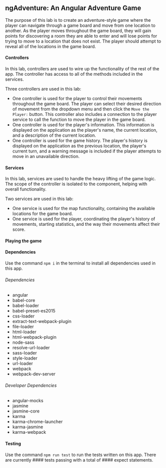 ## ngAdventure: An Angular Adventure Game

The purpose of this lab is to create an adventure-style game where the player can navigate through a game board and move from one location to another. As the player moves throughout the game board, they will gain points for discovering a room they are able to enter and will lose points for trying to move to a location that does not exist. The player should attempt to reveal all of the locations in the game board.

#### Controllers
In this lab, controllers are used to wire up the functionality of the rest of the app. The controller has access to all of the methods included in the services.

Three controllers are used in this lab:
* One controller is used for the player to control their movements throughout the game board. The player can select their desired direction of movement from the dropdown menu and then click the `Move the Player:` button. This controller also includes a connection to the player service to call the function to move the player in the game board.
* One controller is used for the player's information. This information is displayed on the application as the player's name, the current location, and a description of the current location.
* One controller is used for the game history. The player's history is displayed on the application as the previous location, the player's current turn, and a warning message is included if the player attempts to move in an unavailable direction.


#### Services 
In this lab, services are used to handle the heavy lifting of the game logic. The scope of the controller is isolated to the component, helping with overall functionality.

Two services are used in this lab:
* One service is used for the map functionality, containing the available locations for the game board.
* One service is used for the player, coordinating the player's history of movements, starting statistics, and the way their movements affect their score.


#### Playing the game


#### Dependencies
Use the command `npm i` in the terminal to install all dependencies used in this app.
###### Dependencies
* angular
* babel-core
* babel-loader
* babel-preset-es2015
* css-loader
* extract-text-webpack-plugin
* file-loader
* html-loader
* html-webpack-plugin
* node-sass
* resolve-url-loader
* sass-loader
* style-loader
* url-loader
* webpack
* webpack-dev-server

###### Developer Dependencies
* angular-mocks
* jasmine
* jasmine-core
* karma
* karma-chrome-launcher
* karma-jasmine
* karma-webpack

#### Testing 
Use the command `npm run test` to run the tests written on this app. There are currently #### tests passing with a total of #### expect statements.